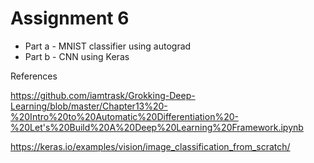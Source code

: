 # Assignment 6

* Part a - MNIST classifier using autograd
* Part b - CNN using Keras 

References

https://github.com/iamtrask/Grokking-Deep-Learning/blob/master/Chapter13%20-%20Intro%20to%20Automatic%20Differentiation%20-%20Let's%20Build%20A%20Deep%20Learning%20Framework.ipynb

https://keras.io/examples/vision/image_classification_from_scratch/
